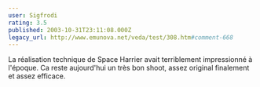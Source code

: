 ```yaml
---
user: Sigfrodi
rating: 3.5
published: 2003-10-31T23:11:08.000Z
legacy_url: http://www.emunova.net/veda/test/308.htm#comment-668
---
```

La réalisation technique de Space Harrier avait terriblement impressionné à l'époque. Ca reste aujourd'hui un très bon shoot, assez original finalement et assez efficace.